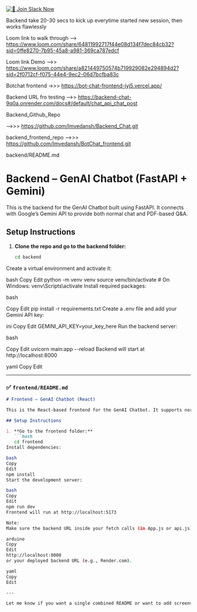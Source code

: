 [![🚀 Join Slack Now](https://img.shields.io/badge/🚀%20Join%20Slack%20Now-Click%20Here-ff6b6b?style=for-the-badge&logo=slack&logoColor=white)](https://mail.google.com/mail/?view=cm&fs=1&to=sage@wikiedu.org&su=Request%20to%20join%20Slack%20Community&body=Hey%20Sage%2C%0AI%20hope%20you're%20doing%20well.%0AI%20would%20like%20to%20join%20the%20Slack%20community.%20Kindly%20send%20me%20an%20invite%20at%20your%20convenience.%0AThank%20you!)




Backend take 20-30 secs to kick up everytime started new session, then works flawlessly

Loom link to walk through
--> https://www.loom.com/share/64811992717f44e08d134f7dec84cb32?sid=0ffe8270-7b95-45a8-a981-369ca787edcf


Loom link Demo
-->> https://www.loom.com/share/a821449750574b719929082e294894d2?sid=2f0712cf-f075-44e4-9ec2-06d7bcfba83c

Botchat frontend ->>>
https://bot-chat-frontend-iyj5.vercel.app/


Backend URL fro testing
-->> https://backend-chat-9q0a.onrender.com/docs#/default/chat_api_chat_post


Backend_Github_Repo

-->>> https://github.com/Imvedansh/Backend_Chat.git


backend_frontend_repo
-->>> https://github.com/Imvedansh/BotChat_frontend.git


backend/README.md

# Backend – GenAI Chatbot (FastAPI + Gemini)

This is the backend for the GenAI Chatbot built using FastAPI. It connects with Google’s Gemini API to provide both normal chat and PDF-based Q&A.

## Setup Instructions

1. **Clone the repo and go to the backend folder:**
   ```bash
   cd backend
Create a virtual environment and activate it:

bash
Copy
Edit
python -m venv venv
source venv/bin/activate     # On Windows: venv\Scripts\activate
Install required packages:

bash

Copy
Edit
pip install -r requirements.txt
Create a .env file and add your Gemini API key:

ini
Copy
Edit
GEMINI_API_KEY=your_key_here
Run the backend server:

bash

Copy
Edit
uvicorn main:app --reload
Backend will start at http://localhost:8000

yaml
Copy
Edit

---

### ✅ `frontend/README.md`

```markdown
# Frontend – GenAI Chatbot (React)

This is the React-based frontend for the GenAI Chatbot. It supports normal chat and PDF upload for document-based Q&A.

## Setup Instructions

1. **Go to the frontend folder:**
   ```bash
   cd frontend
Install dependencies:

bash
Copy
Edit
npm install
Start the development server:

bash
Copy
Edit
npm run dev
Frontend will run at http://localhost:5173

Note:
Make sure the backend URL inside your fetch calls (in App.js or api.js) points to:

arduino
Copy
Edit
http://localhost:8000
or your deployed backend URL (e.g., Render.com).

yaml
Copy
Edit

---

Let me know if you want a single combined README or want to add screenshots or deployment steps.







